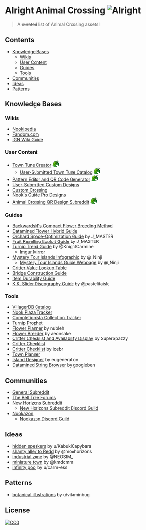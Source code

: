 # Alright Animal Crossing ![Alright](https://img.shields.io/static/v1?label=meh&message=alright&color=grey&style=flat&labelColor=blue)

> A ~~curated~~ list of Animal Crossing assets!

## Contents
- [Knowledge Bases](#knowledge-bases)
	- [Wikis](#wikis)
	- [User Content](#user-content)
	- [Guides](#guides)
	- [Tools](#tools)
- [Communities](#communities)
- [Ideas](#ideas)
- [Patterns](#patterns)

## Knowledge Bases
### Wikis
- [Nookipedia](https://nookipedia.com/wiki/Main_Page)
- [Fandom.com](https://animalcrossing.fandom.com/wiki/Animal_Crossing_Wiki)
- [IGN Wiki Guide](https://www.ign.com/wikis/animal-crossing-new-horizons/)

### User Content
- [Town Tune Creator](https://nooknet.net/tunes) ![leaf]
    - [User-Submitted Town Tune Catalog](https://nooknet.net/tunes/browse) ![leaf]
- [Pattern Editor and QR Code Generator](https://acpatterns.com/editor) ![leaf]
- [User-Submitted Custom Designs](https://nooksisland.com/designs)
- [Custom Crossing](https://customcrossing.com/)
- [Nook's Guide Pro Designs](https://nooksguide.com/prodesign/)
- [Animal Crossing QR Design Subreddit](https://www.reddit.com/r/ACQR/) ![leaf]


### Guides
- [BackwardsN's Compact Flower Breeding Method](https://i.imgur.com/jegTRGT.png)
- [Datamined Flower Hybrid Guide](https://i.imgur.com/N33q17S.png)
- [Orchard Space-Optimization Guide](https://i.imgur.com/4WJnbUP.png) by J\_MASTER
- [Fruit Reselling Exploit Guide](https://i.imgur.com/pMS9tNW.png) by J\_MASTER
- [Turnip Trend Guide](https://twitter.com/KnightCarmine/status/1244392945056276482?s=19) by \@KnightCarmine
    - [Imgur Mirror](https://imgur.com/a/3PAgcBV)
- [Mystery Tour Islands Infographic](https://i.imgur.com/1SeAQJs.png) by \@\_Ninji
    - [Mystery Tour Islands Guide Webpage](http://wuffs.org/acnh/mysterytour.html) by \@\_Ninji  
- [Critter Value Lookup Table](https://i.imgur.com/ORduiqF.jpg)
- [Bridge Construction Guide](https://i.imgur.com/hiAPiJS.png)
- [Item Durability Guide](https://imgur.com/a/96CNQ56)
- [K.K. Slider Discography Guide](https://imgur.com/a/WdP7eD4) by \@pastelitaisle

### Tools
- [VillagerDB Catalog](https://villagerdb.com/)
- [Nook Plaza Tracker](https://nookplaza.net/)
- [Completionista Collection Tracker](https://completionista.com/)
- [Turnip Prophet](https://turnipprophet.io/)
- [Flower Planner](https://nubleh.github.io/flowerplanner/) by nubleh
- [Flower Breeder](https://aeonsake.gitlab.io/acnh-flower-breeder/) by aeonsake
- [Critter Checklist and Availability Display](https://critterpedia.ssmvc.org/) by SuperSpazzy
- [Critter Checklist](https://animalcrossing.scavettapps.com/)
- [Critter Checklist](https://icebr.art/) by icebr
- [Town Planner](https://planimalcrossing.com/nh/start/)
- [Island Designer](https://eugeneration.github.io/HappyIslandDesigner/) by eugeneration
- [Datamined String Browser](https://googleben.github.io/ACNHDialog/) by googleben

## Communities
- [General Subreddit](https://www.reddit.com/r/AnimalCrossing/)
- [The Bell Tree Forums](https://www.belltreeforums.com/)
- [New Horizons Subreddit](https://www.reddit.com/r/ac_newhorizons/)
    - [New Horizons Subreddit Discord Guild](https://discord.gg/acnh/)
- [Nookazon](https://nookazon.com/)
    - [Nookazon Discord Guild](https://discord.gg/JTkWvJD)

## Ideas
- [hidden speakers](https://www.reddit.com/r/ac_newhorizons/comments/gfcb3l/tip_if_you_want_to_play_music_over_a_large_area/) by u/KabukiCapybara
- [shanty alley to Redd](https://twitter.com/moohorizons/status/1253353360201302019) by \@moohorizons
- [industrial zone](https://twitter.com/NEOSIM_/status/1255868047874650114) by \@NEOSIM\_
- [miniature town](https://twitter.com/kmdcmm/status/1256260782917967872) by \@kmdcmm
- [infinity pool](https://www.reddit.com/r/ac_newhorizons/comments/gf9jnz/my_take_on_the_infinity_pool/) by u/carm-ess

## Patterns
- [botanical illustrations](https://www.reddit.com/r/ACQR/comments/g9zaa8/botanical_illustrations_for_our_orchard_needs/) by u/vitaminbug

## License
[![CC0](http://mirrors.creativecommons.org/presskit/buttons/88x31/svg/cc-zero.svg)](http://creativecommons.org/publicdomain/zero/1.0)

<!--Definitions-->

[leaf]: Leaf.png 'New Leaf Compatible'
[oldleaf]: OldLeaf.png 'New Leaf Only'
